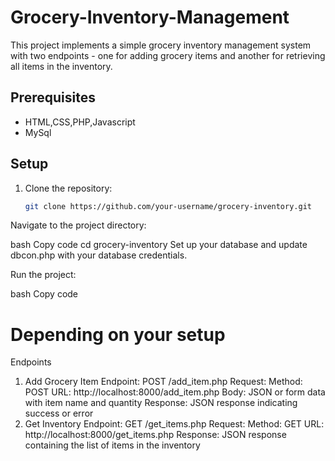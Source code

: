# Grocery-Inventory-Management
This project implements a simple grocery inventory management system with two endpoints - one for adding grocery items and another for retrieving all items in the inventory.

## Prerequisites

- HTML,CSS,PHP,Javascript
- MySql

## Setup

1. Clone the repository:

   ```bash
   git clone https://github.com/your-username/grocery-inventory.git
Navigate to the project directory:

bash
Copy code
cd grocery-inventory
Set up your database and update dbcon.php with your database credentials.

Run the project:

bash
Copy code
# Depending on your setup

Endpoints
1. Add Grocery Item
Endpoint: POST /add_item.php
Request:
Method: POST
URL: http://localhost:8000/add_item.php
Body: JSON or form data with item name and quantity
Response:
JSON response indicating success or error
2. Get Inventory
Endpoint: GET /get_items.php
Request:
Method: GET
URL: http://localhost:8000/get_items.php
Response:
JSON response containing the list of items in the inventory

